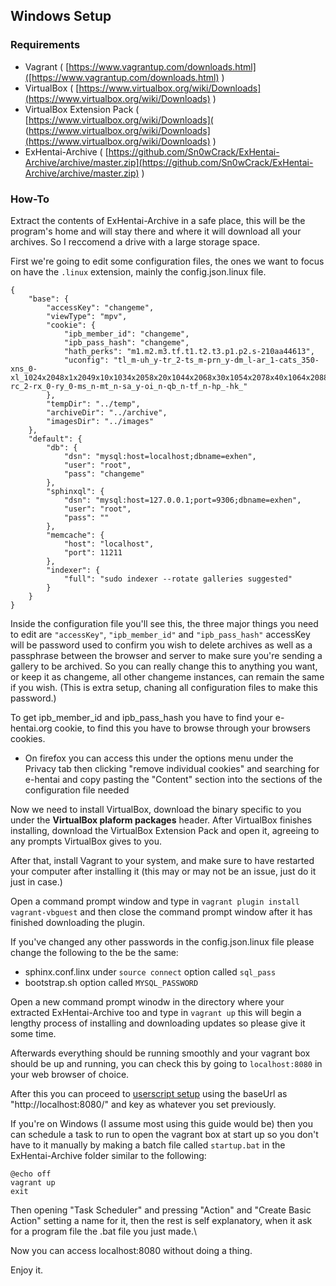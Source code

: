 Windows Setup
---

### Requirements

 * Vagrant ( [https://www.vagrantup.com/downloads.html]([https://www.vagrantup.com/downloads.html) )
 * VirtualBox ( [https://www.virtualbox.org/wiki/Downloads](https://www.virtualbox.org/wiki/Downloads) )
 * VirtualBox Extension Pack ( [https://www.virtualbox.org/wiki/Downloads]( (https://www.virtualbox.org/wiki/Downloads](https://www.virtualbox.org/wiki/Downloads) )
 * ExHentai-Archive ( [https://github.com/Sn0wCrack/ExHentai-Archive/archive/master.zip](https://github.com/Sn0wCrack/ExHentai-Archive/archive/master.zip) )
 

### How-To

Extract the contents of ExHentai-Archive in a safe place, this will be the program's home and will stay there and where it will download all your archives. So I reccomend a drive with a large storage space.

First we're going to edit some configuration files, the ones we want to focus on have the ```.linux``` extension, mainly the config.json.linux file.

```
{
	"base": {
		"accessKey": "changeme",
		"viewType": "mpv",
		"cookie": {
            "ipb_member_id": "changeme",
            "ipb_pass_hash": "changeme",
            "hath_perks": "m1.m2.m3.tf.t1.t2.t3.p1.p2.s-210aa44613",
            "uconfig": "tl_m-uh_y-tr_2-ts_m-prn_y-dm_l-ar_1-cats_350-xns_0-xl_1024x2048x1x2049x10x1034x2058x20x1044x2068x30x1054x2078x40x1064x2088x50x1074x2098x60x1084x2108x70x1094x2118x80x1104x2128x90x1114x2138x100x1124x2148x110x1134x2158x120x1144x2168x130x1154x2178x255x1279x2303-rc_2-rx_0-ry_0-ms_n-mt_n-sa_y-oi_n-qb_n-tf_n-hp_-hk_"
        },
		"tempDir": "../temp",
        "archiveDir": "../archive",
        "imagesDir": "../images"
	},
	"default": {
		"db": {
			"dsn": "mysql:host=localhost;dbname=exhen",
			"user": "root",
			"pass": "changeme"
		},
		"sphinxql": {
			"dsn": "mysql:host=127.0.0.1;port=9306;dbname=exhen",
			"user": "root",
			"pass": ""
		},
		"memcache": {
			"host": "localhost",
			"port": 11211
		},
		"indexer": {
			"full": "sudo indexer --rotate galleries suggested"
		}
	}
}
```

Inside the configuration file you'll see this, the three major things you need to edit are ```"accessKey"```, ```"ipb_member_id"``` and ```"ipb_pass_hash"```
accessKey will be password used to confirm you wish to delete archives as well as a passphrase between the browser and server to make sure you're sending a gallery to be archived.
So you can really change this to anything you want, or keep it as changeme, all other changeme instances, can remain the same if you wish. (This is extra setup, chaning all configuration files to make this password.)

To get ipb_member_id and ipb_pass_hash you have to find your e-hentai.org cookie, to find this you have to browse through your browsers cookies.

* On firefox you can access this under the options menu under the Privacy tab then clicking "remove individual cookies" and searching for e-hentai and copy pasting the "Content" section into the sections of the configuration file needed 

Now we need to install VirtualBox, download the binary specific to you under the **VirtualBox plaform packages** header.
After VirtualBox finishes installing, download the VirtualBox Extension Pack and open it, agreeing to any prompts VirtualBox gives to you.

After that, install Vagrant to your system, and make sure to have restarted your computer after installing it (this may or may not be an issue, just do it just in case.)

Open a command prompt window and type in ```vagrant plugin install vagrant-vbguest``` and then close the command prompt window after it has finished downloading the plugin.

If you've changed any other passwords in the config.json.linux file please change the following to the be the same:
 * sphinx.conf.linx under ```source connect``` option called ```sql_pass```
 * bootstrap.sh option called ```MYSQL_PASSWORD```

Open a new command prompt winodw in the directory where your extracted ExHentai-Archive too and type in ```vagrant up``` this will begin a lengthy process of installing and downloading updates so please give it some time.

Afterwards everything should be running smoothly and your vagrant box should be up and running, you can check this by going to ```localhost:8080``` in your web browser of choice.

After this you can proceed to [userscript setup](https://github.com/Sn0wCrack/ExHentai-Archive/blob/master/setup/Userscript-Setup.md) using the baseUrl as "http://localhost:8080/" and key as whatever you set previously.

If you're on Windows (I assume most using this guide would be) then you can schedule a task to run to open the vagrant box at start up so you don't have to it manually by making a batch file called ```startup.bat``` in the ExHentai-Archive folder similar to the following:
```
@echo off
vagrant up
exit
```
Then opening "Task Scheduler" and pressing "Action" and "Create Basic Action" setting a name for it, then the rest is self explanatory, when it ask for a program file the .bat file you just made.\

Now you can access localhost:8080 without doing a thing.


Enjoy it.

